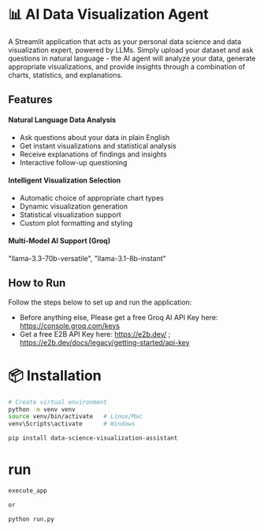 # 📊 AI Data Visualization Agent
A Streamlit application that acts as your personal data science and data visualization expert, powered by LLMs. Simply upload your dataset and ask questions in natural language - the AI agent will analyze your data, generate appropriate visualizations, and provide insights through a combination of charts, statistics, and explanations.

## Features
#### Natural Language Data Analysis
- Ask questions about your data in plain English
- Get instant visualizations and statistical analysis
- Receive explanations of findings and insights
- Interactive follow-up questioning

#### Intelligent Visualization Selection
- Automatic choice of appropriate chart types
- Dynamic visualization generation
- Statistical visualization support
- Custom plot formatting and styling

#### Multi-Model AI Support (Groq)

 "llama-3.3-70b-versatile",
 "llama-3.1-8b-instant"

## How to Run

Follow the steps below to set up and run the application:
- Before anything else, Please get a free Groq AI API Key here: https://console.groq.com/keys
- Get a free E2B API Key here: https://e2b.dev/ ; https://e2b.dev/docs/legacy/getting-started/api-key

# 📦 Installation

```bash
# Create virtual environment
python -m venv venv
source venv/bin/activate   # Linux/Mac
venv\Scripts\activate      # Windows

pip install data-science-visualization-assistant

```

# run

```bash
execute_app

or

python run.py

```
